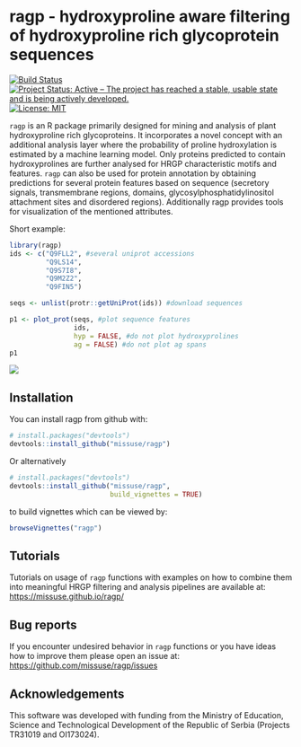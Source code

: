 
<!-- README.md is generated from README.Rmd. Please edit that file -->
ragp - hydroxyproline aware filtering of hydroxyproline rich glycoprotein sequences
===================================================================================

[![Build Status](https://travis-ci.org/missuse/ragp.svg?branch=master)](https://travis-ci.org/missuse/ragp) [![Project Status: Active – The project has reached a stable, usable state and is being actively developed.](http://www.repostatus.org/badges/latest/active.svg)](http://www.repostatus.org/#active) [![License: MIT](https://img.shields.io/badge/License-MIT-blue.svg)](https://opensource.org/licenses/MIT)

`ragp` is an R package primarily designed for mining and analysis of plant hydroxyproline rich glycoproteins. It incorporates a novel concept with an additional analysis layer where the probability of proline hydroxylation is estimated by a machine learning model. Only proteins predicted to contain hydroxyprolines are further analysed for HRGP characteristic motifs and features. `ragp` can also be used for protein annotation by obtaining predictions for several protein features based on sequence (secretory signals, transmembrane regions, domains, glycosylphosphatidylinositol attachment sites and disordered regions). Additionally ragp provides tools for visualization of the mentioned attributes.

Short example:

``` r
library(ragp)
ids <- c("Q9FLL2", #several uniprot accessions
         "Q9LS14",
         "Q9S7I8",
         "Q9M2Z2",
         "Q9FIN5")

seqs <- unlist(protr::getUniProt(ids)) #download sequences 

p1 <- plot_prot(seqs, #plot sequence features
                ids,
                hyp = FALSE, #do not plot hydroxyprolines
                ag = FALSE) #do not plot ag spans
p1
```

![](https://missuse.github.io/ragp/reference/figures/README-plot_prot-2.svg)

Installation
------------

You can install ragp from github with:

``` r
# install.packages("devtools")
devtools::install_github("missuse/ragp")
```

Or alternatively

``` r
# install.packages("devtools")
devtools::install_github("missuse/ragp",
                         build_vignettes = TRUE)
```

to build vignettes which can be viewed by:

``` r
browseVignettes("ragp")
```

Tutorials
---------

Tutorials on usage of `ragp` functions with examples on how to combine them into meaningful HRGP filtering and analysis pipelines are available at: <https://missuse.github.io/ragp/>

Bug reports
-----------

If you encounter undesired behavior in `ragp` functions or you have ideas how to improve them please open an issue at: <https://github.com/missuse/ragp/issues>

Acknowledgements
----------------

This software was developed with funding from the Ministry of Education, Science and Technological Development of the Republic of Serbia (Projects TR31019 and OI173024).
